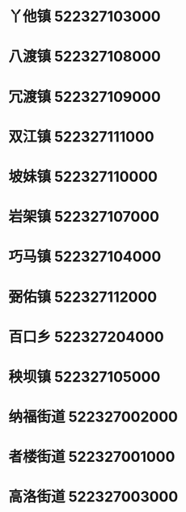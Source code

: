 # 丫他镇 522327103000
# 八渡镇 522327108000
# 冗渡镇 522327109000
# 双江镇 522327111000
# 坡妹镇 522327110000
# 岩架镇 522327107000
# 巧马镇 522327104000
# 弼佑镇 522327112000
# 百口乡 522327204000
# 秧坝镇 522327105000
# 纳福街道 522327002000
# 者楼街道 522327001000
# 高洛街道 522327003000
